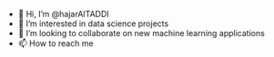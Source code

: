 - 👋 Hi, I’m @hajarAITADDI
- 👀 I’m interested in data science projects
- 💞️ I’m looking to collaborate on new machine learning applications
- 📫 How to reach me 

<!---
hajarAITADDI/hajarAITADDI is a ✨ special ✨ repository because its `README.md` (this file) appears on your GitHub profile.
You can click the Preview link to take a look at your changes.
--->
